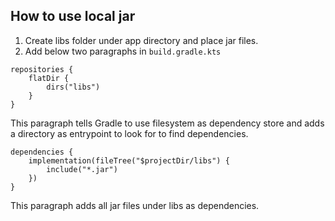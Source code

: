 ## How to use local jar

1. Create libs folder under app directory and place jar files.
2. Add below two paragraphs in `build.gradle.kts`
```
repositories {
    flatDir {
        dirs("libs")
    }
}
```

This paragraph tells Gradle to use filesystem as dependency store 
and adds a directory as entrypoint to look for to find dependencies.

```
dependencies {
    implementation(fileTree("$projectDir/libs") {
        include("*.jar")
    })
}
```
This paragraph adds all jar files under libs as dependencies.